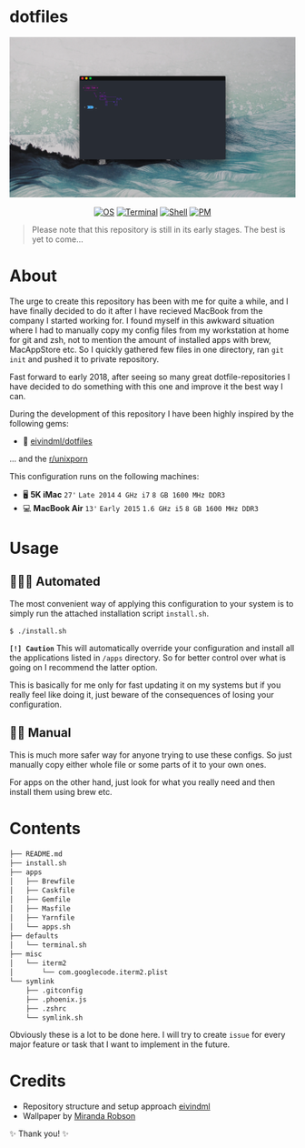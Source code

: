 # dotfiles

<p align=center>
<a href="">
<img alt="screenshot" src="screenshot.png">
</a>
</p>
<p align=center>
    <a href=""><img alt="OS" src="https://img.shields.io/badge/macOS-High_Sierra-green.svg"></a>
    <a href=""><img alt="Terminal" src="https://img.shields.io/badge/Terminal-iTerm2-lightgray.svg"></a>
    <a href=""><img alt="Shell" src="https://img.shields.io/badge/Shell-zsh-blue.svg"></a>
    <a href=""><img alt="PM" src="https://img.shields.io/badge/PM-Homebrew-yellow.svg"></a>
</p>

> Please note that this repository is still in its early stages. The best is yet to come...

# About

The urge to create this repository has been with me for quite a while, and I have finally decided to do it after I have recieved MacBook from the company I started working for. I found myself in this awkward situation where I had to manually copy my config files from my workstation at home for git and zsh, not to mention the amount of installed apps with brew, MacAppStore etc. So I quickly gathered few files in one directory, ran `git init` and pushed it to private repository.

Fast forward to early 2018, after seeing so many great dotfile-repositories I have decided to do something with this one and improve it the best way I can.

During the development of this repository I have been highly inspired by the following gems:

- 💎 [eivindml/dotfiles](https://github.com/eivindml/dotfiles)

... and the [r/unixporn](https://www.reddit.com/r/unixporn/)

This configuration runs on the following machines:

- 🖥 **5K iMac** `27'` `Late 2014` `4 GHz i7` `8 GB 1600 MHz DDR3`
- 💻 **MacBook Air** `13'` `Early 2015` `1.6 GHz i5` `8 GB 1600 MHz DDR3`

# Usage

## 👨🏻‍💻 Automated

The most convenient way of applying this configuration to your system is to simply run the attached installation script `install.sh`.

```
$ ./install.sh
```

**`[!] Caution`** This will automatically override your configuration and install all the applications listed in `/apps` directory. So for better control over what is going on I recommend the latter option.

This is basically for me only for fast updating it on my systems but if you really feel like doing it, just beware of the consequences of losing your configuration.

## 👷🏻‍ Manual

This is much more safer way for anyone trying to use these configs. So just manually copy either whole file or some parts of it to your own ones.

For apps on the other hand, just look for what you really need and then install them using brew etc.

# Contents

```.
├── README.md
├── install.sh
├── apps
│   ├── Brewfile
│   ├── Caskfile
│   ├── Gemfile
│   ├── Masfile
│   ├── Yarnfile
│   └── apps.sh
├── defaults
│   └── terminal.sh
├── misc
│   └── iterm2
│       └── com.googlecode.iterm2.plist
└── symlink
    ├── .gitconfig
    ├── .phoenix.js
    ├── .zshrc
    └── symlink.sh
```

Obviously these is a lot to be done here. I will try to create `issue` for every major feature or task that I want to implement in the future.

# Credits

- Repository structure and setup approach [eivindml](https://github.com/eivindml)
- Wallpaper by [Miranda Robson](http://www.mimirobson.tumblr.com)

✨ Thank you! ✨
